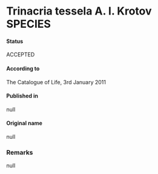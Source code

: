 Trinacria tessela A. I. Krotov SPECIES
=======

#### Status
ACCEPTED

#### According to
The Catalogue of Life, 3rd January 2011

#### Published in
null

#### Original name
null

### Remarks
null
